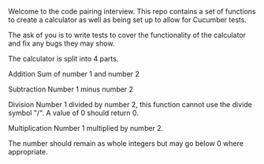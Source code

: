 Welcome to the code pairing interview.
This repo contains a set of functions to create a calculator as well as being set up to allow for Cucumber tests.

The ask of you is to write tests to cover the functionality of the calculator and fix any bugs they may show.

The calculator is split into 4 parts.

Addition
Sum of number 1 and number 2

Subtraction
Number 1 minus number 2

Division
Number 1 divided by number 2, this function cannot use the divide symbol "/".
A value of 0 should return 0.

Multiplication
Number 1 multiplied by number 2.

The number should remain as whole integers but may go below 0 where appropriate.